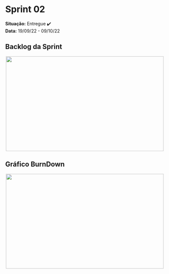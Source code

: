 # Sprint 02
**Situação:**  Entregue ✔️ <br>
**Data:** 19/09/22  -	09/10/22

## Backlog da Sprint

<p align="center">
<img src="https://user-images.githubusercontent.com/48994698/194784611-bec1360a-2915-4fef-aa50-04893df9ff41.png" width="500" height="300">
</p>


## Gráfico BurnDown

<p align="center">
<img src="https://user-images.githubusercontent.com/48994698/194784409-aa4deb21-f288-4053-8ab1-18916678dbbc.jpeg" width="500" height="300">
</p>
